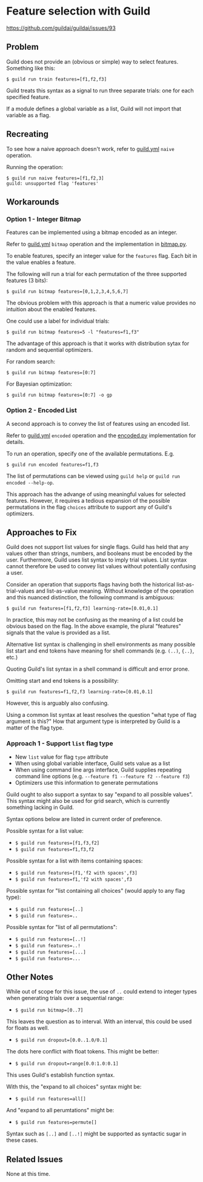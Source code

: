 # Feature selection with Guild

https://github.com/guildai/guildai/issues/93

## Problem

Guild does not provide an (obvious or simple) way to select
features. Something like this:

```
$ guild run train features=[f1,f2,f3]
```

Guild treats this syntax as a signal to run three separate trials: one
for each specified feature.

If a module defines a global variable as a list, Guild will not import
that variable as a flag.

## Recreating

To see how a naive approach doesn't work, refer to
[guild.yml](guild.yml) `naive` operation.

Running the operation:

```
$ guild run naive features=[f1,f2,3]
guild: unsupported flag 'features'
```

## Workarounds

### Option 1 - Integer Bitmap

Features can be implemented using a bitmap encoded as an integer.

Refer to [guild.yml](guild.yml) `bitmap` operation and the
implementation in [bitmap.py](bitmap.py).

To enable features, specify an integer value for the `features`
flag. Each bit in the value enables a feature.

The following will run a trial for each permutation of the three
supported features (3 bits):

```
$ guild run bitmap features=[0,1,2,3,4,5,6,7]
```

The obvious problem with this approach is that a numeric value
provides no intuition about the enabled features.

One could use a label for individual trials:

```
$ guild run bitmap features=5 -l "features=f1,f3"
```

The advantage of this approach is that it works with distribution
sytax for random and sequential optimizers.

For random search:

```
$ guild run bitmap features=[0:7]
```

For Bayesian optimization:

```
$ guild run bitmap features=[0:7] -o gp
```

### Option 2 - Encoded List

A second approach is to convey the list of features using an encoded
list.

Refer to [guild.yml](guild.yml) `encoded` operation and the
[encoded.py](encoded.py) implementation for details.

To run an operation, specify one of the available permutations. E.g.

```
$ guild run encoded features=f1,f3
```

The list of permutations can be viewed using ``guild help`` or ``guild
run encoded --help-op``.

This approach has the advange of using meaningful values for selected
features. However, it requires a tedious expansion of the possible
permutations in the flag `choices` attribute to support any of Guild's
optimizers.

## Approaches to Fix

Guild does not support list values for single flags. Guild has held
that any values other than strings, numbers, and booleans must be
encoded by the user. Furthermore, Guild uses list syntax to imply
trial values. List syntax cannot therefore be used to convey list
values without potentially confusing a user.

Consider an operation that supports flags having both the historical
list-as-trial-values and list-as-value meaning. Without knowledge of
the operation and this nuanced distinction, the following command is
ambiguous:

```
$ guild run features=[f1,f2,f3] learning-rate=[0.01,0.1]
```

In practice, this may not be confusing as the meaning of a list could
be obvious based on the flag. In the above example, the plural
"features" signals that the value is provided as a list.

Alternative list syntax is challenging in shell environments as many
possible list start and end tokens have meaning for shell commands
(e.g. `(..)`, `{..}`, etc.)

Quoting Guild's list syntax in a shell command is difficult and error
prone.

Omitting start and end tokens is a possibility:

```
$ guild run features=f1,f2,f3 learning-rate=[0.01,0.1]
```

However, this is arguably also confusing.

Using a common list syntax at least resolves the question "what type
of flag argument is this?" How that argument type is interpreted by
Guild is a matter of the flag type.

### Approach 1 - Support `list` flag type

- New `list` value for flag `type` attribute
- When using global variable interface, Guild sets value as a list
- When using command line args interface, Guild supplies repeating
  command line options (e.g. `--feature f1 --feature f2 --feature f3`)
- Optimizers use this information to generate permutations

Guild ought to also support a syntax to say "expand to all possible
values". This syntax might also be used for grid search, which is
currently something lacking in Guild.

Syntax options below are listed in current order of preference.

Possible syntax for a list value:

- `$ guild run features=[f1,f3,f2]`
- `$ guild run features=f1,f3,f2`

Possible syntax for a list with items containing spaces:

- `$ guild run features=[f1,'f2 with spaces',f3]`
- `$ guild run features=f1,'f2 with spaces',f3`

Possible syntax for "list containing all choices" (would apply to any
flag type):

- `$ guild run features=[..]`
- `$ guild run features=..`

Possible syntax for "list of all permutations":

- `$ guild run features=[..!]`
- `$ guild run features=..!`
- `$ guild run features=[...]`
- `$ guild run features=...`

## Other Notes

While out of scope for this issue, the use of `..` could extend to
integer types when generating trials over a sequential range:

- `$ guild run bitmap=[0..7]`

This leaves the question as to interval. With an interval, this could
be used for floats as well.

- `$ guild run dropout=[0.0..1.0/0.1]`

The dots here conflict with float tokens. This might be better:

- `$ guild run dropout=range[0.0:1.0:0.1]`

This uses Guild's establish function syntax.

With this, the "expand to all choices" syntax might be:

- `$ guild run features=all[]`

And "expand to all perumtations" might be:

- `$ guild run features=permute[]`

Syntax such as `[..]` and `[..!]` might be supported as syntactic
sugar in these cases.

## Related Issues

None at this time.
